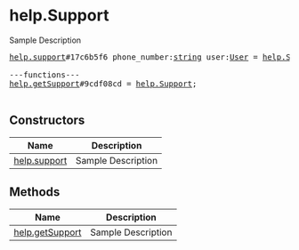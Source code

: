 # help.Support

Sample Description

<pre>
<a href="../constructor/help.support.md">help.support</a>#17c6b5f6 phone_number:<a href="../type/string.md">string</a> user:<a href="../type/User.md">User</a> = <a href="../type/help.Support.md">help.Support</a>;

---functions---
<a href="../method/help.getSupport.md">help.getSupport</a>#9cdf08cd = <a href="../type/help.Support.md">help.Support</a>;

</pre>

## Constructors

| Name | Description |
|------|-------------|
| [help.support](../constructor/help.support.md) | Sample Description |

## Methods

| Name | Description |
|------|-------------|
| [help.getSupport](../method/help.getSupport.md) | Sample Description |

